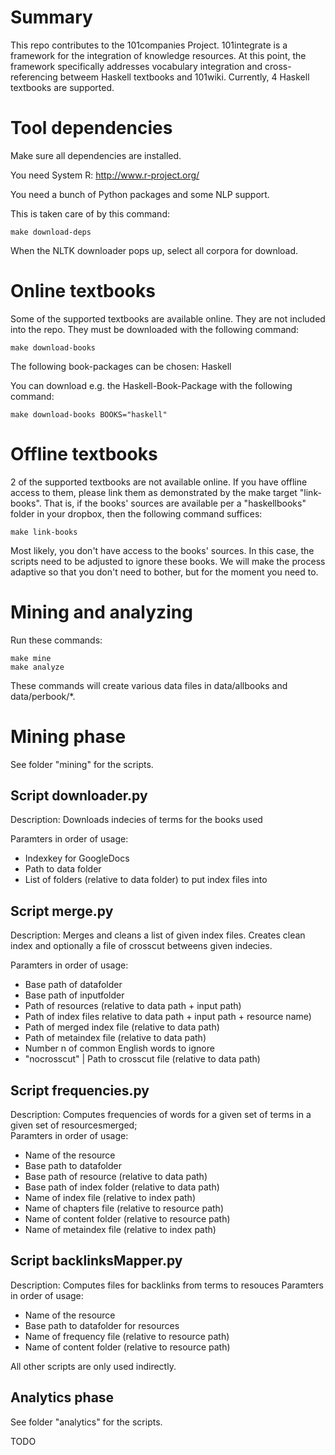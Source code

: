 # Summary

This repo contributes to the 101companies Project. 101integrate is a framework for the integration of knowledge resources. At this point, the framework specifically addresses vocabulary integration and cross-referencing betweem Haskell textbooks and 101wiki. Currently, 4 Haskell textbooks are supported.

# Tool dependencies

Make sure all dependencies are installed.

You need System R: http://www.r-project.org/

You need a bunch of Python packages and some NLP support.

This is taken care of by this command:

    make download-deps

When the NLTK downloader pops up, select all corpora for download.

# Online textbooks

Some of the supported textbooks are available online. They are not included into the repo. They must be downloaded with the following command:

    make download-books
    
The following book-packages can be chosen: Haskell

You can download e.g. the Haskell-Book-Package with the following command:

    make download-books BOOKS="haskell"

# Offline textbooks

2 of the supported textbooks are not available online. If you have offline access to them, please link them as demonstrated by the make target "link-books". That is, if the books' sources are available per a "haskellbooks" folder in your dropbox, then the following command suffices:

    make link-books

Most likely, you don't have access to the books' sources. In this case, the scripts need to be adjusted to ignore these books. We will make the process adaptive so that you don't need to bother, but for the moment you need to.

# Mining and analyzing

Run these commands:

    make mine
    make analyze

These commands will create various data files in data/allbooks and data/perbook/*.

# Mining phase

See folder "mining" for the scripts.

## Script downloader.py

Description: Downloads indecies of terms for the books used

Paramters in order of usage:
* Indexkey for GoogleDocs
* Path to data folder
* List of folders (relative to data folder) to put index files into

## Script merge.py

Description: Merges and cleans a list of given index files. Creates clean index and optionally a file of crosscut betweens given indecies.

Paramters in order of usage:
* Base path of datafolder
* Base path of inputfolder
* Path of resources (relative to data path + input path)
* Path of index files relative to data path + input path + resource name)
* Path of merged index file (relative to data path)
* Path of metaindex file (relative to data path)
* Number n of common English words to ignore
* "nocrosscut" | Path to crosscut file (relative to data path)

## Script frequencies.py

Description: Computes frequencies of words for a given set of terms in a given set of resourcesmerged; \
Paramters in order of usage:
* Name of the resource
* Base path to datafolder
* Base path of resource (relative to data path)
* Base path of index folder (relative to data path)
* Name of index file (relative to index path)
* Name of chapters file (relative to resource path)
* Name of content folder (relative to resource path)
* Name of metaindex file (relative to index path)

## Script backlinksMapper.py

Description: Computes files for backlinks from terms to resouces
Paramters in order of usage:
* Name of the resource
* Base path to datafolder for resources
* Name of frequency file (relative to resource path)
* Name of content folder (relative to resource path)

All other scripts are only used indirectly.

## Analytics phase

See folder "analytics" for the scripts.

TODO
